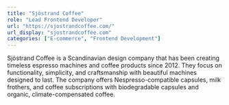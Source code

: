 ```yaml
---
title: "Sjöstrand Coffee"
role: "Lead Frontend Developer"
url: "https://sjostrandcoffee.com/"
url_display: "sjostrandcoffee.com"
categories: ["E-commerce", "Frontend Development"]
---
```


Sjöstrand Coffee is a Scandinavian design company that has been creating timeless espresso machines and coffee products since 2012. They focus on functionality, simplicity, and craftsmanship with beautiful machines designed to last. The company offers Nespresso-compatible capsules, milk frothers, and coffee subscriptions with biodegradable capsules and organic, climate-compensated coffee.
